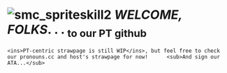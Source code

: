 # ![smc_spriteskill2](https://github.com/user-attachments/assets/0488e13c-e199-4413-b162-2aeae39e088b) ***WELCOME, FOLKS***. . . <sub>to our PT github</sub>
	<ins>PT-centric strawpage is still WIP</ins>, but feel free to check our pronouns.cc and host's strawpage for now!  	<sub>And sign our ATA...</sub>
